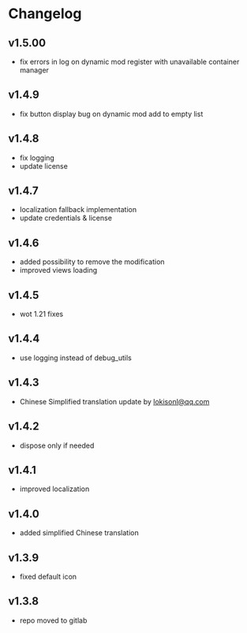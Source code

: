 # Changelog

## v1.5.00

* fix errors in log on dynamic mod register with unavailable container manager

## v1.4.9

* fix button display bug on dynamic mod add to empty list

## v1.4.8

* fix logging
* update license

## v1.4.7

* localization fallback implementation
* update credentials & license

## v1.4.6

* added possibility to remove the modification
* improved views loading

## v1.4.5

* wot 1.21 fixes

## v1.4.4

* use logging instead of debug_utils

## v1.4.3

* Chinese Simplified translation update by lokisonl@qq.com

## v1.4.2

* dispose only if needed

## v1.4.1

* improved localization

## v1.4.0

* added simplified Chinese translation

## v1.3.9

* fixed default icon

## v1.3.8

* repo moved to gitlab